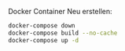 


Docker Container Neu erstellen:
```bash
docker-compose down
docker-compose build --no-cache
docker-compose up -d
```
